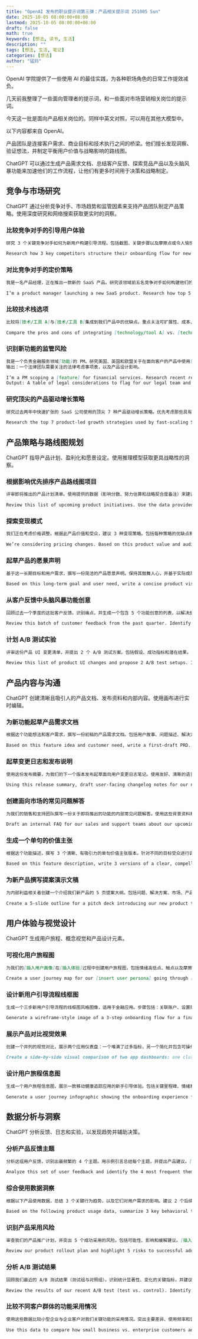 ```yaml
---
title: "OpenAI 发布的职业提示词第三弹：产品相关提示词 251005 Sun"
date: 2025-10-05 08:00:00+08:00
lastmod: 2025-10-05 08:00:00+08:00
draft: false
math: true
keywords: [想法, 读书, 生活]
description: ""
tags: [想法, 生活, 笔记]
categories: [想法]
author: "猛犸"
---
```


OpenAI 学院提供了一些使用 AI 的最佳实践，为各种职场角色的日常工作提效减负。

几天前我整理了一些面向管理者的提示词，和一些面对市场营销相关岗位的提示词。

今天这一批是面向产品相关岗位的。同样中英文对照，可以用在其他大模型中。

以下内容都来自 OpenAI。

产品团队是连接客户需求、商业目标和技术执行之间的桥梁。他们擅长发现洞察、验证想法，并制定平衡用户价值与战略影响的路线图。

ChatGPT 可以通过生成产品需求文档、总结客户反馈、探索竞品产品以及头脑风暴功能来加速他们的工作流程，让他们有更多时间用于决策和战略制定。

## 竞争与市场研究
ChatGPT 通过分析竞争对手、市场趋势和监管因素来支持产品团队制定产品策略。使用深度研究和网络搜索获取更实时的洞察。

### 比较竞争对手的引导用户体验

```markdown
研究 3 个关键竞争对手如何为新用户构建引导流程。包括截图、关键步骤以及摩擦点或令人愉悦的亮点。整合比较表格并提出改进建议。目标产品：[插入产品]
```

```markdown
Research how 3 key competitors structure their onboarding flow for new users. Include screenshots, key steps, and points of friction or delight. Synthesize a comparison table and recommendations for improvement. Target product: [Insert product]
```

### 对比竞争对手的定价策略

```markdown
我是一名产品经理，正在推出一款新的 SaaS 产品。研究该领域前五名竞争对手如何构建他们的定价层级、免费增值与付费模式、功能限制以及追加销售触发机制。使用公开资源，并附上 URL。输出：包含见解和风险的对比表格。
```

```markdown
I’m a product manager launching a new SaaS product. Research how top 5 competitors in this space structure their pricing tiers, freemium vs. paid, feature gating, and upsell triggers. Use public sources and include URLs. Output: A comparison table with insights and risks.
```

### 比较技术栈选项

```markdown
比较将[技术/工具 A]与[技术/工具 B]集成到我们产品中的优缺点。重点关注可扩展性、成本、支持和开发者体验。包含引用。
```

```markdown
Compare the pros and cons of integrating [technology/tool A] vs. [technology/tool B] into our product. Focus on scalability, cost, support, and developer experience. Include citations.
```

### 识别新功能的监管风险

```markdown
我是一个负责金融服务领域[功能]的 PM。研究美国、英国和欧盟关于在面向客户的产品中使用[功能]的最新监管指南。按地区总结，并附上引用。
输出：一个法律团队需要关注的法律考虑事项表，以及产品设计影响。
```

```markdown
I’m a PM scoping a [feature] for financial services. Research recent regulatory guidance in the US, UK, and EU around the use of [feature] in customer-facing products. Summarize by region with citations.
Output: A table of legal considerations to flag for our legal team and product design implications.
```

### 研究顶尖的产品驱动增长策略

```markdown
研究过去两年中快速扩张的 SaaS 公司使用的顶尖 7 种产品驱动增长策略。优先考虑那些具有可衡量影响的策略。每项策略包含 1-2 个示例和来源链接。输出：按策略、示例和成功指标排序的列表。
```

```markdown
Research the top 7 product-led growth strategies used by fast-scaling SaaS companies in the last 2 years. Prioritize those with measurable impact. Include 1–2 examples per tactic and source links. Output: Ranked list with strategy, example, and success metric.
```

## 产品策略与路线图规划
ChatGPT 指导产品计划、盈利化和愿景设定。使用推理模型获取更具战略性的洞察。

### 根据影响优先排序产品路线图项目

```markdown
评审即将推出的产品计划清单。使用提供的数据（影响分数、努力估算和战略契合度备注）来建议优先顺序。展示重新排序的清单，并为每个建议提供理由。[插入计划清单]
```

```markdown
Review this list of upcoming product initiatives. Use the data provided (impact scores, effort estimates, and strategic alignment notes) to suggest priority order. Present the reordered list with justification for each recommendation. [Insert initiative list]
```

### 探索变现模式

```markdown
我们正在考虑价格调整。根据此产品价值和受众，建议 3 种变现策略。包括每种策略的优缺点和采用这些策略的公司的例子。[插入产品和受众详情]
```

```markdown
We’re considering pricing changes. Based on this product value and audience, suggest 3 monetization strategies. Include pros, cons, and examples of companies using each. [Insert product and audience details]
```

### 起草产品的愿景声明

```markdown
基于这一长期目标和用户需求，撰写一份简洁的产品愿景声明。保持其鼓舞人心，并基于实际成果。 [插入产品目标]
```

```markdown
Based on this long-term goal and user need, write a concise product vision statement. Keep it inspiring and grounded in real outcomes. [Insert product goal]
```

### 从客户反馈中头脑风暴功能创意

```markdown
回顾过去一个季度的这批客户反馈。识别痛点，并生成一个包含 5 个功能创意的列表，以解决反复出现的主题。 [插入反馈或总结]
```

```markdown
Review this batch of customer feedback from the past quarter. Identify pain points and generate a list of 5 feature ideas to address recurring themes. [Insert feedback or summary]
```

### 计划 A/B 测试实验

```markdown
评审这份产品 UI 变更清单，并提出 2 个 A/B 测试方案。包括假设、成功指标和潜在结果。[插入 UI 变更或用户目标]
```

```markdown
Review this list of product UI changes and propose 2 A/B test setups. Include hypothesis, success metrics, and potential outcomes. [Insert UI changes or user goals]
```

## 产品内容与沟通
ChatGPT 创建清晰且吸引人的产品文档、发布资料和内部内容。使用画布进行实时编辑。

### 为新功能起草产品需求文档

```markdown
根据这个功能想法和客户需求，撰写一份初稿的产品需求文档。包括用户故事、问题描述、解决方案概述、验收标准和成功指标。[插入背景或问题描述]
```

```markdown
Based on this feature idea and customer need, write a first-draft PRD. Include user story, problem statement, solution overview, acceptance criteria, and success metrics. [Insert context or problem]
```

### 起草变更日志和发布说明

```markdown
使用这份发布摘要，为我们的下一个版本发布起草面向用户变更日志笔记。使用友好、清晰的语言，并按类别分组（例如，新增、改进、修复）。[插入发布说明或工单列表]
```

```markdown
Using this release summary, draft user-facing changelog notes for our next version release. Use a friendly, clear tone and group by category (e.g., new, improved, fixed). [Insert release notes or ticket list]
```

### 创建面向市场的常见问题解答

```markdown
为我们的销售和支持团队撰写一份关于即将推出的功能的内部常见问题解答。使用这些背景资料和预期问题。以自信、信息丰富的语气撰写。[插入功能和发布细节]
```

```markdown
Draft an internal FAQ for our sales and support teams about our upcoming feature launch. Use this background and anticipated questions. Write in a confident, informative tone. [Insert feature and launch details]
```

### 生成一个单句的价值主张

```markdown
根据这个功能描述，撰写 3 个清晰、有吸引力的单句价值主张版本。针对不同的目标受众进行调整。[插入功能描述]
```

```markdown
Based on this feature description, write 3 versions of a clear, compelling one-sentence value proposition. Tailor each one to a different target audience. [Insert feature description]
```

### 为新产品撰写提案演示文稿

```markdown
为内部利益相关者创建一个介绍我们新产品的 5 页提案大纲。包括问题、解决方案、市场、产品概述和时间表。[插入产品创意]
```

```markdown
Create a 5-slide outline for a pitch deck introducing our new product to internal stakeholders. Include problem, solution, market, product overview, and timeline. [Insert product idea]
```

## 用户体验与视觉设计
ChatGPT 生成用户旅程、概念视觉和产品设计元素。

### 可视化用户旅程图

```markdown
为我们的[插入用户画像]在[插入体验]过程中创建用户旅程图，包括情绪高低点、触点以及摩擦时刻。以视觉流程形式输出。
```

```markdown
Create a user journey map for our [insert user persona] going through [insert experience]. Include emotional highs/lows, touchpoints, and moments of friction. Output as a visual flow.
```

### 设计新用户引导流程线框图

```markdown
生成一个三步新用户引导流程的线框图风格图像，适用于金融应用。步骤包括：关联账户、设置财务目标、以及查看建议。风格：灰度线框图并带有标签。
```

```markdown
Generate a wireframe-style image of a 3-step onboarding flow for a finance app. Steps include: linking an account, setting financial goals, and reviewing suggestions. Style: greyscale wireframe with labels.
```

### 展示产品对比视觉效果

```markdown
创建一个并列的视觉对比，展示两个应用仪表盘：一个堆满了过多指标，另一个简化并包含可操作的洞察。风格：仪表盘 UI，极简主义，中性品牌。
```

```markdown
Create a side-by-side visual comparison of two app dashboards: one cluttered with too many metrics, and one simplified with actionable insights. Style: dashboard UI, minimalistic, neutral branding.
```

### 设计用户旅程信息图

```markdown
生成一个用户旅程信息图，展示一款移动健康追踪应用的新手引导体验。包括关键里程碑、情绪和摩擦点。风格：信息图，垂直布局，柔和色彩。
```

```markdown
Generate a user journey infographic showing the onboarding experience for a mobile health-tracking app. Include key milestones, emotions, and friction points. Style: infographic, vertical layout, soft colors.
```

## 数据分析与洞察
ChatGPT 分析反馈、日志和实验，以发现趋势并辅助决策。

### 分析产品反馈主题

```markdown
分析这组用户反馈，识别出最频繁的 4 个主题。用示例引言总结每个主题，并提出产品建议。[插入反馈或数据]
```

```markdown
Analyze this set of user feedback and identify the 4 most frequent themes. Summarize each with example quotes and suggested product implications. [Insert feedback or data dump]
```

### 综合使用数据洞察

```markdown
根据以下产品使用数据，总结 3 个关键行为趋势，以及它们对用户需求的影响。建议 2 个后续调查。[插入数据或总结]
```

```markdown
Based on the following product usage data, summarize 3 key behavioral trends and what they suggest about user needs. Recommend 2 follow-up investigations. [Insert data or summary]
```

### 识别产品采用风险

```markdown
审查我们的产品推广计划，并突出 5 个成功采用的风险。包括可能性、影响和缓解建议。[插入推广计划或摘要]
```

```markdown
Review our product rollout plan and highlight 5 risks to successful adoption. Include likelihood, impact, and mitigation recommendations. [Insert rollout plan or summary]
```

### 分析 A/B 测试结果

```markdown
回顾我们最近的 A/B 测试结果（测试组与对照组）。识别统计显著性、变化的关键指标，并建议下一步行动。如有必要，使用图表清晰呈现见解。[上传测试数据]
```

```markdown
Review the results of our recent A/B test (test vs. control). Identify statistical significance, key metrics that changed, and recommend next steps. Present insights clearly with graphs if needed. [Upload test data]
```

### 比较不同客户群体的功能采用情况

```markdown
使用这些数据比较小型企业与企业客户对我们关键功能的采用情况。突出主要差异、使用频率和留存影响。以表格形式输出见解。[上传 CSV 文件或描述数据集]
```

```markdown
Use this data to compare how small business vs. enterprise customers adopt our key features. Highlight major differences, usage frequencies, and retention impact. Format output as a table with insights. [Upload CSV or describe dataset]
```
